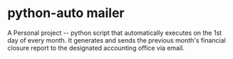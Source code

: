 # python-auto mailer
A Personal project -- python script that automatically executes on the 1st day of every month. It generates and sends the previous month's financial closure report to the designated accounting office via email.
